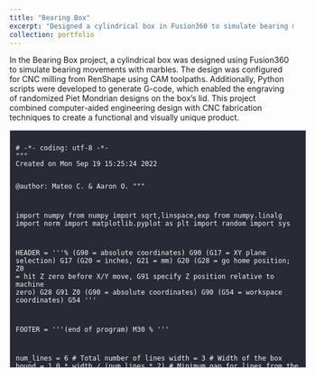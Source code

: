 ```yaml
---
title: "Bearing Box"
excerpt: "Designed a cylindrical box in Fusion360 to simulate bearing movements using marbles. Configured CAM toolpaths for CNC milling the box from RenShape. Developed Python scripts to generate G-code for engraving randomized Piet Mondrian designs on the lid."
collection: portfolio
---
```


In the Bearing Box project, a cylindrical box was designed using Fusion360 to simulate bearing movements with marbles. The design was  configured for CNC milling from RenShape using CAM toolpaths. Additionally, Python scripts were developed to generate G-code, which enabled the engraving of randomized Piet Mondrian designs on the box’s lid. This project combined computer-aided engineering design with CNC fabrication techniques to create a functional and visually unique product.


<!DOCTYPE html>
<html lang="en">
<head>
  <link rel="stylesheet" href="https://cdnjs.cloudflare.com/ajax/libs/highlight.js/11.7.0/styles/dracula.min.css">
<script src="https://cdnjs.cloudflare.com/ajax/libs/highlight.js/11.7.0/highlight.min.js"></script>
<script>hljs.highlightAll();</script>
  <meta charset="UTF-8">
  <meta name="viewport" content="width=device-width, initial-scale=1.0">
  <title>Python Script Viewer</title>
  <style>
  .scrollable-code-container {
    width: 100%;
    height: 400px;
    overflow-y: scroll;
    overflow-x: hidden;
    border: 1px solid #ddd;
    padding: 10px;
    background-color: #282a36; /* Dark background color */
    color: #f8f8f2; /* Light text color */
    font-family: monospace;
    font-size: 14px; /* Adjust the font size */
  }
  pre {
    margin: 0;
  }
  code {
    display: block;
  }
</style>

</head>
<body>
  <div class="scrollable-code-container">
    <pre><code>
# -*- coding: utf-8 -*-
"""
Created on Mon Sep 19 15:25:24 2022

@author: Mateo C. & Aaron O.
"""

import numpy
from numpy import sqrt,linspace,exp
from numpy.linalg import norm
import matplotlib.pyplot as plt
import random
import sys

HEADER = '''%
(G90 = absolute coordinates)
G90
(G17 = XY plane selection)
G17
(G20 = inches, G21 = mm)
G20
(G28 = go home position; Z0 = hit Z zero before X/Y move, G91 specify Z position relative to machine zero)
G28 G91 Z0
(G90 = absolute coordinates)
G90
(G54 = workspace coordinates)
G54
'''

FOOTER = '''(end of program)
M30
%
'''

num_lines = 6 # Total number of lines
width = 3 # Width of the box
bound = 1.0 * width / (num_lines * 2) # Minimum gap for lines from the edge of the box
tol = bound # Minimum gap between lines
box_a_row_col = num_lines + 1 # Number of boxes per row/column
tot_boxes = (num_lines + 1)**2 # Total number of boxes in the grid
lines_per_box = 6 # Number of lines per axis of box to create hatching
colours = ["k-", "b-", "r-", "y-"] # matplotlib references for colours used in a typical Mondrian painting
line_thickness = 0.5 # Thickness of the line used for hatching

def rand_vert_lines():
    xcords = [0] * num_lines
    for i, cord, in enumerate (xcords):
        xcords[i] = random.uniform(bound, width - bound)
        while i > 0 and is_too_close(tol, xcords[i], i, xcords):
            xcords[i] = random.uniform(bound, width - bound)
    return xcords

def rand_ho_lines():
    ycords = [0] * num_lines
    for i, cord, in enumerate (ycords):
        ycords[i] = random.uniform(bound, width - bound)
        while i > 0 and is_too_close(tol, ycords[i], i, ycords):
            ycords[i] = random.uniform(bound, width - bound)
    
    return ycords

def random_boxes():
    boxes = [0] * (box_a_row_col)
    for i in range(box_a_row_col):
        boxes[i] = random.randint(0, box_a_row_col - 1)
    
    return boxes

def plot_boxes(v_cords, h_cords, b_indices, h_paths):
    for i in range (len(b_indices)):
        x_bot = v_cords[i]
        x_top = v_cords[i + 1]
        
        y_bot = h_cords[b_indices[i]]
        y_top = h_cords[b_indices[i] + 1]
        
        create_hatch(x_bot, x_top, y_bot, y_top, h_paths)
        
    return None

def create_hatch(x_bot, x_top, y_bot, y_top, h_paths):
    delta_x = (x_top - x_bot) / lines_per_box
    delta_y = (y_top - y_bot) / lines_per_box
    
    rand_colour = colours[0]
    # Use "rand_colour = colours[random.randint(0,len(colours)) - 1]" if you
    # want the boxes to be randomly coloured black, blue, red, or yellow
    
    for i in range (lines_per_box):
        x_plus_delta_i = x_bot + i * delta_x
        plt.plot([x_plus_delta_i, x_plus_delta_i], [y_bot, y_top], rand_colour, linewidth = line_thickness)
        h_paths.append([[x_plus_delta_i, y_bot],
                        [x_plus_delta_i, y_top]])
        
        y_plus_delta_i = y_bot + i * delta_y
        plt.plot([x_bot, x_top], [y_plus_delta_i, y_plus_delta_i], rand_colour, linewidth = line_thickness)
        h_paths.append([[x_bot, y_plus_delta_i],
                        [x_top, y_plus_delta_i]])
        
    return None

def is_too_close(tol, c0, curr_index, coordinates):
    is_near = False
    for j in range(curr_index):
        if abs(c0 - coordinates[j]) < tol:
            is_near = True
    
    return is_near

def engrave_toolpath(ncfile, # opened file that can be written to
                     path, # points along path to engrave                     
                     feed_rate_mm_per_min, # feed rate in mm per min
                     feed_height_mm, # feed/retract height above surface
                     depth_of_cut_mm, # depth of cut below surface
                     path_is_closed, # should we return to the first point after the last one?
                     cutter_is_down): # is the cutter currently down?

    # make sure we have at least 2 points
    assert len(path) >= 2

    # plunge rate is usually 1/3 feed rate
    plunge_rate_mm_per_min = int(feed_rate_mm_per_min / 3)

    # get first point in path
    x0, y0 = path[0]

    if cutter_is_down: 
        # if cutter was down, come up to feed height, then go to start position
        ncfile.write(f'G0 Z{feed_height_mm:.3f}\n')
        ncfile.write(f'X{x0:.3f} Y{y0:.3f}\n')
    else:
        # if cutter was already, up, go to start position, then rapid
        # down to feed height
        ncfile.write(f'G0 X{x0:.3f} Y{y0:.3f}\n')
        ncfile.write(f'Z{feed_height_mm}\n')
    
    # linear move down to cutting depth
    ncfile.write(f'G1 Z-{depth_of_cut_mm:.3f} F{plunge_rate_mm_per_min}\n')

    # get second point in path
    x1, y1 = path[1]
    
    # move horizontally to second point at cutting feed rate
    ncfile.write(f'X{x1:.3f} Y{y1:.3f} F{feed_rate_mm_per_min}\n')
    
    # for every point from the third on, just keep moving - no need to re-specify feed rate
    for xi, yi in path[2:]:
        ncfile.write(f'X{xi:.3f} Y{yi:.3f}\n')
        
    if path_is_closed:
        # return back to our starting point at the same linear feedrate
        ncfile.write(f'X{x0:.3f} Y{y0:.3f}\n')


def emit_gcode(paths, gcode_filename, 
               tool_number, spindle_speed,
               feed_rate_mm_per_min, 
               feed_height_mm,
               depth_of_cut_mm):


    with open(gcode_filename, 'w') as ncfile:

        ncfile.write(HEADER)

        # select our tool
        ncfile.write('\n(tool change)\n')
        ncfile.write(f'T{tool_number} M6\n\n')

        # turn on spindle
        ncfile.write('(turn on spindle)\n')
        ncfile.write(f'S{spindle_speed} M3\n\n')

        # initially, the cutter is up after homing
        cutter_is_down = False
        
        # all paths are closed
        path_is_closed = True

        for path in paths:

            # emit the toolpath for this engraving
            engrave_toolpath(ncfile, path, 
                             feed_rate_mm_per_min, 
                             feed_height_mm,
                             depth_of_cut_mm,
                             path_is_closed,
                             cutter_is_down)

            # after the first path (and all others), cutter
            # is down below the surface
            cutter_is_down = True

        ncfile.write(FOOTER)

    print('wrote', gcode_filename)
    

def main():
    #seed = random.randint(0, 100000000)
    seed = 78495222
    
    print('got seed', seed)
    
    random.seed(seed)
    
    #print(random.getstate())
    
    box_paths = []
    hatch_paths = []
    
    vert_cords = sorted(rand_vert_lines())
    ho_cords = sorted(rand_ho_lines())
    
    box_indices = random_boxes()
    
    for i, x_cord in enumerate (vert_cords):
        plt.plot([x_cord, x_cord], [0, width], "k-")
        box_paths.append([[x_cord, 0],
                          [x_cord, width]])
        
    for i, y_cord in enumerate (ho_cords):
        plt.plot([0, width], [y_cord, y_cord], "k-")
        box_paths.append([[0, y_cord],
                          [width, y_cord]])
    
    full_vert_bounds = [0] + vert_cords + [width]
    full_ho_bounds = [0] + ho_cords + [width]
    
    plot_boxes(full_vert_bounds, full_ho_bounds, box_indices, hatch_paths)
    
    emit_gcode(box_paths, 'engrave_boxes.nc',
               tool_number=965,
               spindle_speed=10000,
               feed_rate_mm_per_min=25,
               feed_height_mm=0.2,
               depth_of_cut_mm=0.06)
    

    emit_gcode(hatch_paths, 'engrave_hatching.nc',
               tool_number=965,
               spindle_speed=10000,
               feed_rate_mm_per_min=25,
               feed_height_mm=0.4,
               depth_of_cut_mm=0.015)
    
    
main()
    </code></pre>
    
  </div>
</body>
</html>



